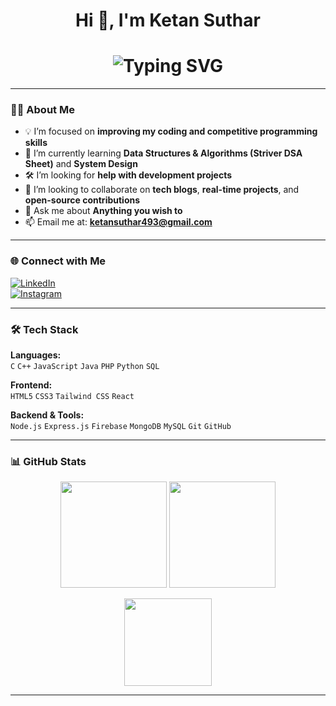 <h1 align="center">Hi 👋, I'm Ketan Suthar</h1>

<h1 align="center">
  <img src="https://readme-typing-svg.herokuapp.com?font=Fira+Code&size=30&pause=5000&color=F70000&center=true&vCenter=true&width=400&lines=I'm+Ketan+Suthar" alt="Typing SVG" />
</h1>



---

### 👨‍💻 About Me

- 💡 I’m focused on **improving my coding and competitive programming skills**
- 🌱 I’m currently learning **Data Structures & Algorithms (Striver DSA Sheet)** and **System Design**
- 🛠️ I’m looking for **help with development projects**
- 🤝 I’m looking to collaborate on **tech blogs**, **real-time projects**, and **open-source contributions**
- 💬  Ask me about **Anything you wish to**
- 📫 Email me at: **ketansuthar493@gmail.com**

---

### 🌐 Connect with Me

[![LinkedIn](https://img.shields.io/badge/LinkedIn-blue?style=for-the-badge&logo=linkedin&logoColor=white)](https://www.linkedin.com/in/ketan-suthar-967204287)  
[![Instagram](https://img.shields.io/badge/Instagram-E4405F?style=for-the-badge&logo=instagram&logoColor=white)](https://instagram.com/ketansuthar0308)

---

### 🛠️ Tech Stack

**Languages:**  
`C` `C++` `JavaScript` `Java` `PHP` `Python` `SQL`

**Frontend:**  
`HTML5` `CSS3` `Tailwind CSS` `React`

**Backend & Tools:**  
`Node.js` `Express.js` `Firebase` `MongoDB` `MySQL` `Git` `GitHub`

---

### 📊 GitHub Stats

<p align="center">
  <img src="https://github-readme-stats.vercel.app/api?username=Ketan356102&show_icons=true&theme=default" height="170"/>
  <img src="https://github-readme-streak-stats.herokuapp.com/?user=Ketan356102&theme=default" height="170"/>
</p>

<p align="center">
  <img src="https://github-readme-stats.vercel.app/api/top-langs/?username=your-github-Ketan356102e&layout=compact&theme=github_dark" height="140"/>
</p>

---
